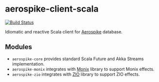 # aerospike-client-scala
[![Build Status](https://travis-ci.com/reugn/aerospike-client-scala.svg?branch=master)](https://travis-ci.com/reugn/aerospike-client-scala)

Idiomatic and reactive Scala client for [Aerospike](https://www.aerospike.com/) database.

## Modules
* `aerospike-core` provides standard Scala Future and Akka Streams implementation.
* `aerospike-monix` integrates with [Monix](https://monix.io/) library to support Monix effects.
* `aerospike-zio` integrates with [ZIO](https://zio.dev/) library to support ZIO effects.
